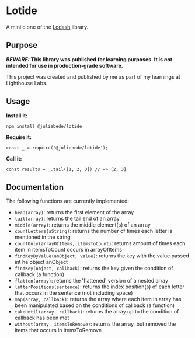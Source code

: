 # Lotide

A mini clone of the [Lodash](https://lodash.com) library.

## Purpose

**_BEWARE:_ This library was published for learning purposes. It is _not_ intended for use in production-grade software.**

This project was created and published by me as part of my learnings at Lighthouse Labs. 

## Usage

**Install it:**

`npm install @juliebede/lotide`

**Require it:**

`const _ = require('@juliebede/lotide');`

**Call it:**

`const results = _.tail([1, 2, 3]) // => [2, 3]`

## Documentation

The following functions are currently implemented:

* `head(array)`: returns the first element of the array
* `tail(array)`: returns the tail end of an array
* `middle(array)`: returns the middle element(s) of an array
* `countLetters(aString)`: returns the number of times each letter is mentioned in the string
* `countOnly(arrayOfItems, itemsToCount)`: returns amount of times each item in itemsToCount occurs in arrayOfItems
* `findKeyByValue(anObject, value)`: returns the key with the value passed int he object anObject
* `findKey(object, callback)`: returns the key given the condition of callback (a function)
* `flatten(array)`: returns the 'flattened' version of a nested array
* `letterPositions(sentence)`: returns the index position(s) of each letter that occurs in the sentence (not including space)
* `map(array, callback)`: returns the array where each item in array has been manipulated based on the conditions of callback (a function)
* `takeUntil(array, callback)`: returns the array up to the condition of callback has been met
* `without(array, itemsToRemove)`: returns the array, but removed the items that occurs in itemsToRemove
